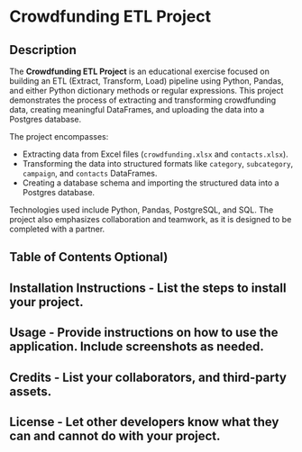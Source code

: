 # Crowdfunding ETL Project

## Description
The **Crowdfunding ETL Project** is an educational exercise focused on building an ETL (Extract, Transform, Load) pipeline using Python, Pandas, and either Python dictionary methods or regular expressions. This project demonstrates the process of extracting and transforming crowdfunding data, creating meaningful DataFrames, and uploading the data into a Postgres database.

The project encompasses:
- Extracting data from Excel files (`crowdfunding.xlsx` and `contacts.xlsx`).
- Transforming the data into structured formats like `category`, `subcategory`, `campaign`, and `contacts` DataFrames.
- Creating a database schema and importing the structured data into a Postgres database.

Technologies used include Python, Pandas, PostgreSQL, and SQL. The project also emphasizes collaboration and teamwork, as it is designed to be completed with a partner.

## Table of Contents Optional)
## Installation Instructions - List the steps to install your project.
## Usage - Provide instructions on how to use the application. Include screenshots as needed.
## Credits - List your collaborators, and third-party assets.
## License - Let other developers know what they can and cannot do with your project.
